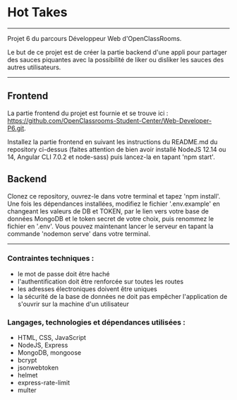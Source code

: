 # Hot Takes

***

Projet 6 du parcours Développeur Web d'OpenClassRooms. 

Le but de ce projet est de créer la partie backend d'une appli pour partager des sauces piquantes avec la possibilité de liker ou disliker les sauces des autres utilisateurs. 

***

## Frontend

La partie frontend du projet est fournie et se trouve ici : https://github.com/OpenClassrooms-Student-Center/Web-Developer-P6.git. 

Installez la partie frontend en suivant les instructions du README.md du repository ci-dessus (faites attention de bien avoir installé NodeJS 12.14 ou 14, Angular CLI 7.0.2 et node-sass) puis lancez-la en tapant 'npm start'.  

## Backend

Clonez ce repository, ouvrez-le dans votre terminal et tapez 'npm install'. 
Une fois les dépendances installées, modifiez le fichier '.env.example' en changeant les valeurs de DB et TOKEN, par le lien vers votre base de données MongoDB et le token secret de votre choix, puis renommez le fichier en '.env'. Vous pouvez maintenant lancer le serveur en tapant la commande 'nodemon serve' dans votre terminal. 

***

### Contraintes techniques :
* le mot de passe doit être haché
* l'authentification doit être renforcée sur toutes les routes
* les adresses électroniques doivent être uniques
* la sécurité de la base de données ne doit pas empêcher l'application de s'ouvrir sur la machine d'un utilisateur

### Langages, technologies et dépendances utilisées :
* HTML, CSS, JavaScript
* NodeJS, Express
* MongoDB, mongoose
* bcrypt
* jsonwebtoken
* helmet
* express-rate-limit
* multer